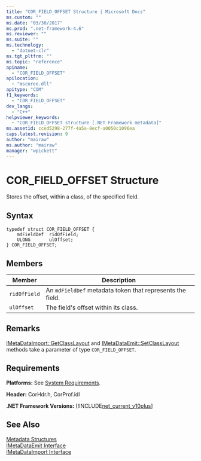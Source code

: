 ```yaml
---
title: "COR_FIELD_OFFSET Structure | Microsoft Docs"
ms.custom: ""
ms.date: "03/30/2017"
ms.prod: ".net-framework-4.6"
ms.reviewer: ""
ms.suite: ""
ms.technology: 
  - "dotnet-clr"
ms.tgt_pltfrm: ""
ms.topic: "reference"
apiname: 
  - "COR_FIELD_OFFSET"
apilocation: 
  - "mscoree.dll"
apitype: "COM"
f1_keywords: 
  - "COR_FIELD_OFFSET"
dev_langs: 
  - "C++"
helpviewer_keywords: 
  - "COR_FIELD_OFFSET structure [.NET Framework metadata]"
ms.assetid: cced5298-277f-4a5a-8ecf-a0050c1096ea
caps.latest.revision: 9
author: "mairaw"
ms.author: "mairaw"
manager: "wpickett"
---
```

# COR_FIELD_OFFSET Structure
Stores the offset, within a class, of the specified field.  
  
## Syntax  
  
```  
typedef struct COR_FIELD_OFFSET {  
    mdFieldDef  ridOfField;  
    ULONG       ulOffset;  
} COR_FIELD_OFFSET;  
```  
  
## Members  
  
|Member|Description|  
|------------|-----------------|  
|`ridOfField`|An `mdFieldDef` metadata token that represents the field.|  
|`ulOffset`|The field's offset within its class.|  
  
## Remarks  
 [IMetaDataImport::GetClassLayout](../../../../docs/framework/unmanaged-api/metadata/imetadataimport-getclasslayout-method.md) and [IMetaDataEmit::SetClassLayout](../../../../docs/framework/unmanaged-api/metadata/imetadataemit-setclasslayout-method.md) methods take a parameter of type `COR_FIELD_OFFSET`.  
  
## Requirements  
 **Platforms:** See [System Requirements](../../../../docs/framework/getting-started/system-requirements.md).  
  
 **Header:** CorHdr.h, CorProf.idl  
  
 **.NET Framework Versions:** [!INCLUDE[net_current_v10plus](../../../../includes/net-current-v10plus-md.md)]  
  
## See Also  
 [Metadata Structures](../../../../docs/framework/unmanaged-api/metadata/metadata-structures.md)   
 [IMetaDataEmit Interface](../../../../docs/framework/unmanaged-api/metadata/imetadataemit-interface.md)   
 [IMetaDataImport Interface](../../../../docs/framework/unmanaged-api/metadata/imetadataimport-interface.md)